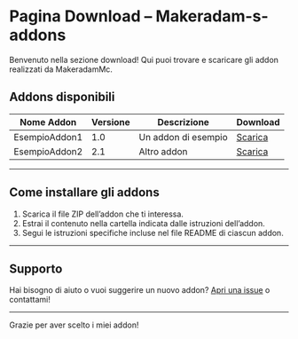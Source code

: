 # Pagina Download – Makeradam-s-addons

Benvenuto nella sezione download! Qui puoi trovare e scaricare gli addon realizzati da MakeradamMc.

## Addons disponibili

| Nome Addon      | Versione | Descrizione               | Download       |
|-----------------|----------|---------------------------|----------------|
| EsempioAddon1   | 1.0      | Un addon di esempio       | [Scarica](link1) |
| EsempioAddon2   | 2.1      | Altro addon               | [Scarica](link2) |


---

## Come installare gli addons

1. Scarica il file ZIP dell’addon che ti interessa.
2. Estrai il contenuto nella cartella indicata dalle istruzioni dell’addon.
3. Segui le istruzioni specifiche incluse nel file README di ciascun addon.

---

## Supporto

Hai bisogno di aiuto o vuoi suggerire un nuovo addon? [Apri una issue](https://github.com/MakeradamMc/Makeradam-s-addons/issues) o contattami!

---

Grazie per aver scelto i miei addon! 
